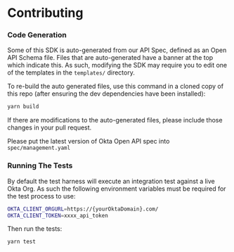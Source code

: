 # Contributing

### Code Generation

Some of this SDK is auto-generated from our API Spec, defined as an Open API Schema file.  Files that are auto-generated have a banner at the top which indicate this.  As such, modifying the SDK may require you to edit one of the templates in the `templates/` directory.

To re-build the auto generated files, use this command in a cloned copy of this repo (after ensuring the dev dependencies have been installed):

```sh
yarn build
```

If there are modifications to the auto-generated files, please include those changes in your pull request.

Please put the latest version of Okta Open API spec into `spec/management.yaml`

### Running The Tests

By default the test harness will execute an integration test against a live Okta Org.  As such the following environment variables must be required for the test process to use:

```bash
OKTA_CLIENT_ORGURL=https://{yourOktaDomain}.com/
OKTA_CLIENT_TOKEN=xxxx_api_token
```

Then run the tests:

```bash
yarn test
```
